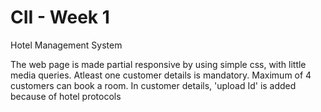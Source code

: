 # CII - Week 1

Hotel Management System

The web page is made partial responsive by using simple css, with little media queries. 
Atleast one customer details is mandatory. 
Maximum of 4 customers can book a room. 
In customer details, 'upload Id' is added because of hotel protocols
